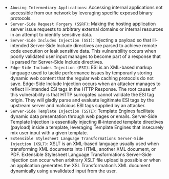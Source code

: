 
- `Abusing Intermediary Applications`: Accessing internal applications not accessible from our network by leveraging specific exposed binary protocols.
- `Server-Side Request Forgery (SSRF)`: Making the hosting application server issue requests to arbitrary external domains or internal resources in an attempt to identify sensitive data.
- `Server-Side Includes Injection (SSI)`: Injecting a payload so that ill-intended Server-Side Include directives are parsed to achieve remote code execution or leak sensitive data. This vulnerability occurs when poorly validated user input manages to become part of a response that is parsed for Server-Side Include directives.
- `Edge-Side Includes Injection (ESI)`: ESI is an XML-based markup language used to tackle performance issues by temporarily storing dynamic web content that the regular web caching protocols do not save. Edge-Side Include Injection occurs when an attacker manages to reflect ill-intended ESI tags in the HTTP Response. The root cause of this vulnerability is that HTTP surrogates cannot validate the ESI tag origin. They will gladly parse and evaluate legitimate ESI tags by the upstream server and malicious ESI tags supplied by an attacker.
- `Server-Side Template Injection (SSTI)`: Template Engines facilitate dynamic data presentation through web pages or emails. Server-Side Template Injection is essentially injecting ill-intended template directives (payload) inside a template, leveraging Template Engines that insecurely mix user input with a given template.
- `Extensible Stylesheet Language Transformations Server-Side Injection (XSLT)`: XSLT is an XML-based language usually used when transforming XML documents into HTML, another XML document, or PDF. Extensible Stylesheet Language Transformations Server-Side Injection can occur when arbitrary XSLT file upload is possible or when an application generates the XSL Transformation’s XML document dynamically using unvalidated input from the user.